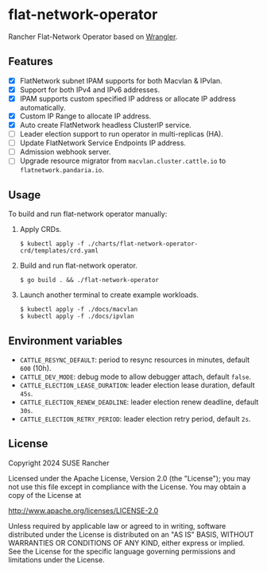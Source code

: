 # flat-network-operator

Rancher Flat-Network Operator based on [Wrangler](https://github.com/rancher/wrangler/).

## Features

- [x] FlatNetwork subnet IPAM supports for both Macvlan & IPvlan.
- [x] Support for both IPv4 and IPv6 addresses.
- [x] IPAM supports custom specified IP address or allocate IP address automatically.
- [x] Custom IP Range to allocate IP address.
- [x] Auto create FlatNetwork headless ClusterIP service.
- [ ] Leader election support to run operator in multi-replicas (HA).
- [ ] Update FlatNetwork Service Endpoints IP address.
- [ ] Admission webhook server.
- [ ] Upgrade resource migrator from `macvlan.cluster.cattle.io` to `flatnetwork.pandaria.io`.

## Usage

To build and run flat-network operator manually:

1. Apply CRDs.

    ```console
    $ kubectl apply -f ./charts/flat-network-operator-crd/templates/crd.yaml
    ```

1. Build and run flat-network operator.

    ```console
    $ go build . && ./flat-network-operator
    ```

1. Launch another terminal to create example workloads.

    ```console
    $ kubectl apply -f ./docs/macvlan
    $ kubectl apply -f ./docs/ipvlan
    ```

## Environment variables

- `CATTLE_RESYNC_DEFAULT`: period to resync resources in minutes, default `600` (10h).
- `CATTLE_DEV_MODE`: debug mode to allow debugger attach, default `false`.
- `CATTLE_ELECTION_LEASE_DURATION`: leader election lease duration, default `45s`.
- `CATTLE_ELECTION_RENEW_DEADLINE`: leader election renew deadline, default `30s`.
- `CATTLE_ELECTION_RETRY_PERIOD`: leader election retry period, default `2s`.

## License

Copyright 2024 SUSE Rancher

Licensed under the Apache License, Version 2.0 (the "License");
you may not use this file except in compliance with the License.
You may obtain a copy of the License at

http://www.apache.org/licenses/LICENSE-2.0

Unless required by applicable law or agreed to in writing, software
distributed under the License is distributed on an "AS IS" BASIS,
WITHOUT WARRANTIES OR CONDITIONS OF ANY KIND, either express or implied.
See the License for the specific language governing permissions and
limitations under the License.
